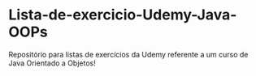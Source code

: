 # Lista-de-exercicio-Udemy-Java-OOPs
Repositório para listas de exercícios da Udemy referente a um curso de Java Orientado a Objetos!
